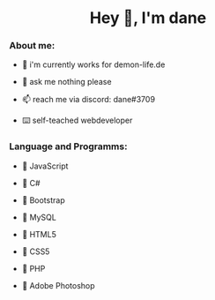 <h1 align="center">Hey 👋, I'm dane</h1>

<h3 align="left">About me:</h3>

- 🔭 i'm currently works for demon-life.de

- 💬 ask me nothing please

- 📫 reach me via discord: dane#3709

- ⌨️ self-teached webdeveloper

<h3 align="left">Language and Programms:</h3>

- 📍 JavaScript

- 📍 C#

- 📍 Bootstrap

- 📍 MySQL

- 📍 HTML5

- 📍 CSS5

- 📍 PHP

- 📍 Adobe Photoshop